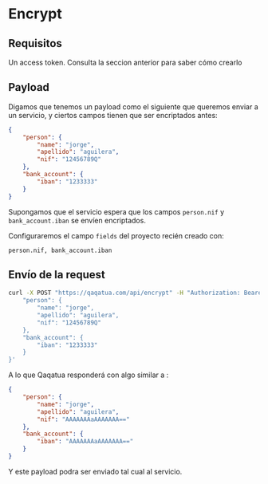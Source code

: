 # Encrypt

## Requisitos

Un access token. Consulta la seccion anterior para saber cómo crearlo

## Payload

Digamos que tenemos un payload como el siguiente que queremos enviar a un servicio, y ciertos campos
tienen que ser encriptados antes:

```json
{
    "person": {
        "name": "jorge",
        "apellido": "aguilera",
        "nif": "12456789Q"
    },
    "bank_account": {
        "iban": "1233333"
    }
}
```

Supongamos que el servicio espera que los campos `person.nif` y `bank_account.iban` se envíen encriptados.

Configuraremos el campo `fields` del proyecto recién creado con:

`person.nif, bank_account.iban`

## Envío de la request

```bash
curl -X POST "https://qaqatua.com/api/encrypt" -H "Authorization: Bearer <your_token>" -d '{
    "person": {
        "name": "jorge",
        "apellido": "aguilera",
        "nif": "12456789Q"
    },
    "bank_account": {
        "iban": "1233333"
    }
}'
```

A lo que Qaqatua responderá con algo similar a :

```json
{
    "person": {
        "name": "jorge",
        "apellido": "aguilera",
        "nif": "AAAAAAAaAAAAAAA=="
    },
    "bank_account": {
        "iban": "AAAAAAAaAAAAAAA=="
    }
}
```

Y este payload podra ser enviado tal cual al servicio.
